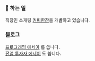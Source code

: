 ### 🔭 하는 일
직장인 소개팅 [커피한잔](https://withcoffee.app/?utm_source=github&utm_medium=social&utm_campaign=v2)을 개발하고 있습니다.  

### 블로그
[프로그래밍 에세이](https://jeho.page) 를 씁니다.  
[전업 투자자 에세이](https://brunch.co.kr/@buildingking) 도 씁니다.  

